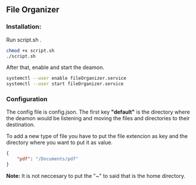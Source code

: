## File Organizer

### Installation:

Run script.sh .

```bash
chmod +x script.sh
./script.sh
```

After that, enable and start the deamon.

```bash
systemctl --user enable fileOrganizer.service
systemctl --user start fileOrganizer.service
```


### Configuration
The config file is config.json. The first key **"default"** is the directory where the deamon would be listening and moving the files and directories to their destination.

To add a new type of file you have to put the file extencion as key and the directory where you want to put it as value.
```json
{
    "pdf": "/Documents/pdf"
}
```

**Note:**
It is not neccesary to put the "~" to said that is the home directory.
